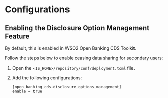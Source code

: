 # Configurations

## Enabling the Disclosure Option Management Feature

By default, this is enabled in WSO2 Open Banking CDS Toolkit.

Follow the steps below to enable ceasing data sharing for secondary users:

1. Open the `<IS_HOME>/repository/conf/deployment.toml` file.

2. Add the following configurations:

    ```
    [open_banking_cds.disclosure_options_management]
    enable = true
    ```
